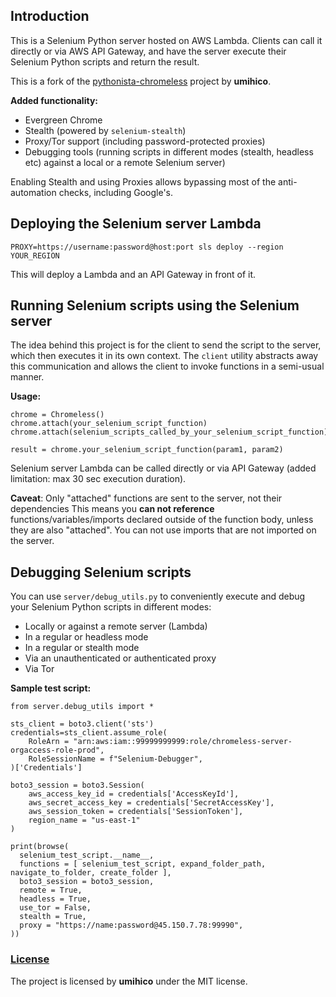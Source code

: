 ## Introduction

This is a Selenium Python server hosted on AWS Lambda. Clients can call it directly or via AWS API Gateway, and have the server execute their Selenium Python scripts and return the result.

This is a fork of the [pythonista-chromeless](https://github.com/umihico/pythonista-chromeless.git) project by **umihico**.

**Added functionality:**
- Evergreen Chrome
- Stealth (powered by `selenium-stealth`)
- Proxy/Tor support (including password-protected proxies)
- Debugging tools (running scripts in different modes (stealth, headless etc) against a local or a remote Selenium server)

Enabling Stealth and using Proxies allows bypassing most of the anti-automation checks, including Google's.

## Deploying the Selenium server Lambda

`PROXY=https://username:password@host:port sls deploy --region YOUR_REGION`

This will deploy a Lambda and an API Gateway in front of it.

## Running Selenium scripts using the Selenium server

The idea behind this project is for the client to send the script to the server, which then executes it in its own context. The `client` utility abstracts away this communication and allows the client to invoke functions in a semi-usual manner.

**Usage:**
```
chrome = Chromeless()
chrome.attach(your_selenium_script_function)
chrome.attach(selenium_scripts_called_by_your_selenium_script_function)

result = chrome.your_selenium_script_function(param1, param2)
```

Selenium server Lambda can be called directly or via API Gateway (added limitation: max 30 sec execution duration). 

**Caveat**: Only "attached" functions are sent to the server, not their dependencies
This means you **can not reference** functions/variables/imports declared outside of the function body, unless they are also "attached". You can not use imports that are not imported on the server.


## Debugging Selenium scripts

You can use `server/debug_utils.py` to conveniently execute and debug your Selenium Python scripts in different modes:
+ Locally or against a remote server (Lambda)
+ In a regular or headless mode
+ In a regular or stealth mode
+ Via an unauthenticated or authenticated proxy
+ Via Tor

**Sample test script:**
```
from server.debug_utils import *

sts_client = boto3.client('sts')
credentials=sts_client.assume_role(
    RoleArn = "arn:aws:iam::99999999999:role/chromeless-server-orgaccess-role-prod",
    RoleSessionName = f"Selenium-Debugger",
)['Credentials']

boto3_session = boto3.Session(
    aws_access_key_id = credentials['AccessKeyId'],
    aws_secret_access_key = credentials['SecretAccessKey'],
    aws_session_token = credentials['SessionToken'],
    region_name = "us-east-1"
)

print(browse(
  selenium_test_script.__name__,
  functions = [ selenium_test_script, expand_folder_path, navigate_to_folder, create_folder ],
  boto3_session = boto3_session,
  remote = True,
  headless = True,
  use_tor = False,
  stealth = True,
  proxy = "https://name:password@45.150.7.78:99990",
))
```

### [License](https://github.com/umihico/pythonista-chromeless/blob/master/LICENSE)
The project is licensed by **umihico** under the MIT license.
